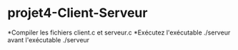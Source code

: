 # projet4-Client-Serveur

*Compiler les fichiers client.c et serveur.c
*Exécutez l'exécutable ./serveur avant l'exécutable ./serveur
